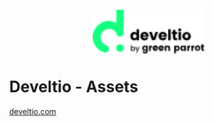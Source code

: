 <p align="center">
    <a href="https://symfony.com" target="_blank">
        <img height="80" src="https://raw.githubusercontent.com/develtio/assets/master/logo/logo.svg">
    </a>
</p>

# Develtio - Assets
[develtio.com](https://develtio.com)

